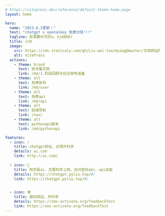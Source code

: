 ```yaml
---
# https://vitepress.dev/reference/default-theme-home-page
layout: home

hero:
  name: "2023.6.2更新！"
  text: "chatgpt x openaikey 免费分享!!!"
  tagline: 有需要补充的v，kj8888r
  title: 小刘
  image:
    src: https://cdn.staticaly.com/gh/Liu-wei-tao/myimg@master/文档网站所需要的图片/AI1.678qw7whgpg0.webp
    alt: VitePress
  actions:
    - theme: brand
      text: 技术篇文档
      link: /md/1.阶段回顾与综合架构准备
    - theme: alt
      text: 免费账号
      link: /md/user
    - theme: alt
      text: 免费api
      link: /md/api
    - theme: alt
      text: 前端导航
      link: /nav/
    - theme: alt
      text: pythonapi脚本
      link: /md/pythonapi

features:
  - icon: ⚡️
    title: chatgpt网址，记得开科学
    details: ai.com
    link: http://ai.com/
  
  - icon: 🖖
    title: 网页版ai，无需科学上网，访问密码abc，api自取
    details: https://chatgpt.pyliu.top/#/
    link: https://chatgpt.pyliu.top/#/

  
  - icon: 🛠️
    title: 接码网站，开科学
    details: https://sms-activate.org/feedbackTest 
    link: https://sms-activate.org/feedbackTest
---
```

<!-- 🤳



## Q音(仿抖音)

移动端体验地址：https://snowcyans.gitee.io/qqshortvideo/

🛒

## Q淘

移动端体验地址：https://snowcyans.gitee.io/qamoy/

🎧

## QQ云音乐

PC体验地址：https://snowcyans.gitee.io/cloudmusic/ -->
